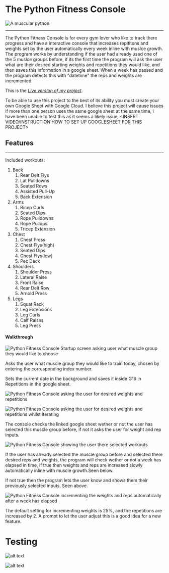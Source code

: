 # The Python Fitness Console
![A muscular python](assets/images/editedbuffpython.png)
***
The Python Fitness Console is for every gym lover who like to track there progress and have a interactive console that increases repititons and weights set by the user automatically every week inline with muslce growth. The program works by understanding if the user had already used one of the 5 muslce groups before, if its the first time the program will ask the user what are their desired starting weights and repetitions they would like, and then saves this information in a google sheet. When a week has passed and the program detects this with "datetime" the reps and weights are incremented.

This is the *[Live version of my project](https://pythonfitnessconsole-3375f331b895.herokuapp.com/)*.


To be able to use this project to the best of its ability you must create your own Google Sheet with Google Cloud. I believe this project will cause issues if more than one person uses the same google sheet at the same time, i have been unable to test this as it seems a likely issue, <INSERT VIDEO/INSTRUCTION HOW TO SET UP GOOGLESHEET FOR THIS PROJECT>

## Features
***

Included workouts:

1. Back
    1. Rear Delt Flys
    2. Lat Pulldowns
    3. Seated Rows
    4. Assisted Pull-Up
    5. Back Extension
2. Arms
    1. Bicep Curls
    2. Seated Dips
    3. Rope Pulldowns
    4. Rope Pullups
    5. Tricep Extension
3. Chest
    1. Chest Press
    2. Chest Flys(high)
    3. Seated Dips
    4. Chest Flys(low)
    5. Pec Deck
4. Shoulders
    1. Shoulder Press
    2. Lateral Raise
    3. Front Raise
    4. Rear Delt Row
    5. Arnold Press
5. Legs
    1. Squat Rack
    2. Leg Extensions
    3. Leg Curls
    4. Calf Raises
    5. Leg Press

#### Walkthrough

![Python Fitness Console Startup screen asking user what muscle group they would like to choose](assets/images/pfcss1.png)

 Asks the user what muscle group they would like to train today, chosen by entering the corresponding index number.

 Sets the current date in the background and saves it inside G16 in Repetitions in the google sheet.

![Python Fitness Console asking the user for desired weights and repetitions](assets/images/pfcss2.png)

![Python Fitness Console asking the user for desired weights and repetitions whilst iterating](assets/images/pfcss3.png)

 The console checks the linked google sheet wether or not the user has selected this muscle group before, if not it asks the user for weight and rep inputs.

![Python Fitness Console showing the user there selected workouts](assets/images/pfcss4.png)

 If the user has already selected the muscle group before and selected there desired reps and weights, the program will check wether or not a week has elapsed in time, if true then weights and reps are increased slowly automatically inline with muscle growth.Seen below.

 If not true then the program lets the user know and shows them their previously selected inputs. Seen above.


![Python Fitness Console incrementing the weights and reps automatically after a week has elapsed](assets/images/pfcss5.png)

The default setting for incrementing weights is 25%, and the repetitions are increased by 2. A prompt to let the user adjust this is a good idea for a new feature.


# Testing

![alt text](assets/images/pythontest1.png)

![alt text](assets/images/pythontest2.png)


